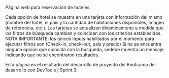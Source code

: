 Página web para reservación de hoteles.

Cada opción de hotel se muestra en una tarjeta con información del mismo (nombre del hotel, el país y la cantidad de habitaciones disponibles, imagen de referencia, etc.). Las tarjetas se actualizan dinámicamente a medida que los filtros de búsqueda cambian y coincidan con los criterios establecidos. 
NOTA IMPORTANTE: los únicos inputs habilitados por el momento para ejecutar filtros son (Check-in, check-out, país y precio)
Si no se encuentra ninguna opción que coincida con la búsqueda, sedebe muestra un mensaje indicando que no se encontraron resultados.

Esta página es el resultado del desarrollo de proyecto del Bootcamp de desarrollo con DevTools | Sprint 3.
